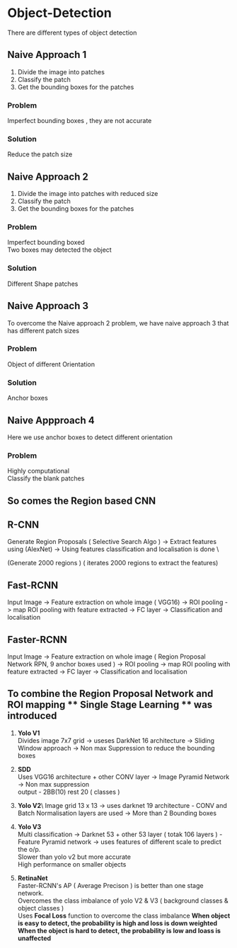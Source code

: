 # Object-Detection

There are different types of object detection 

## Naive Approach 1 
1. Divide the image into patches 
2. Classify the patch 
3. Get the bounding boxes for the patches 

  ### Problem 
  Imperfect bounding boxes , they are not accurate
  ### Solution 
  Reduce the patch size
  
## Naive Approach 2 
1. Divide the image into patches with reduced size
2. Classify the patch
3. Get the bounding boxes for the patches

### Problem
Imperfect bounding boxed\
Two boxes may detected the object
### Solution
Different Shape patches 

## Naive Approach 3 

To overcome the Naive approach 2 problem, we have naive approach 3 that has different patch sizes 

### Problem 
Object of different Orientation 
### Solution 
Anchor boxes 


## Naive Appproach 4

Here we use anchor boxes to detect different orientation 

### Problem 
Highly computational\
Classify the blank patches


   
## So comes the Region based CNN
## R-CNN

 Generate Region Proposals ( Selective Search Algo ) -> Extract features using (AlexNet) -> Using features classification and localisation is done \
 
 (Generate 2000 regions )   ( iterates 2000 regions to extract the features)

## Fast-RCNN 

Input Image -> Feature extraction on whole image ( VGG16) -> ROI pooling -> map ROI pooling with feature extracted -> FC layer -> Classification and localisation 

## Faster-RCNN
Input Image -> Feature extraction on whole image ( Region Proposal Network RPN, 9 anchor boxes used ) -> ROI pooling -> map ROI pooling with feature extracted -> FC layer -> Classification and localisation 



## To combine the Region Proposal Network and ROI mapping  ** Single Stage Learning ** was introduced 
1) **Yolo V1**\
   Divides image 7x7 grid -> useses DarkNet 16 architecture -> Sliding Window approach -> Non max Suppression to reduce the bounding boxes 
  
2) **SDD**\
   Uses VGG16 architecture  + other CONV layer ->  Image Pyramid Network ->  Non max suppression \
   output - 2BB(10) rest 20 ( classes ) 
3) **Yolo V2**\ 
Image grid 13 x 13 -> uses darknet 19 architecture - CONV and Batch Normalisation layers are used -> More than 2 Bounding boxes
4) **Yolo V3**\
Multi classification -> Darknet 53 + other 53  layer ( totak 106  layers ) - Feature Pyramid network -> uses features of different scale to predict the o/p. \
Slower than yolo v2 but more accurate\
High performance on smaller objects  

5) **RetinaNet**\
Faster-RCNN's AP ( Average Precison ) is better than one stage network.\
Overcomes the class imbalance of yolo V2 & V3 ( background classes & object classes )\
Uses **Focal Loss** function to overcome the class imbalance 
**When object is easy to detect, the probability is high and loss is down weighted**\
**When the object is hard to detect, the probability is low and loass is unaffected**


